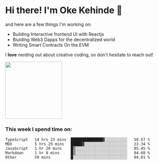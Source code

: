 # Hi there! I'm Oke Kehinde :cowboy_hat_face:

and here are a few things I'm working on:

- Building Interactive frontend UI with Reactjs
- Biulding Web3 Dapps for the decentralized world
- Writing Smart Contracts On the EVM

I **love** nerding out about creative coding, so don't hesitate to reach out!


<img height="180em" src="https://github-readme-stats.vercel.app/api?username=okeken&show_icons=true&hide_border=true&&count_private=true&include_all_commits=true" />

### This week I spend time on:

<!--START_SECTION:waka-->

```text
TypeScript   14 hrs 23 mins  ██████████████▓░░░░░░░░░░   58.57 %
MDX          5 hrs 29 mins   █████▓░░░░░░░░░░░░░░░░░░░   22.34 %
JavaScript   1 hr 20 mins    █▒░░░░░░░░░░░░░░░░░░░░░░░   05.45 %
Markdown     1 hr 8 mins     █▒░░░░░░░░░░░░░░░░░░░░░░░   04.68 %
Other        59 mins         █░░░░░░░░░░░░░░░░░░░░░░░░   04.01 %
```

<!--END_SECTION:waka-->
